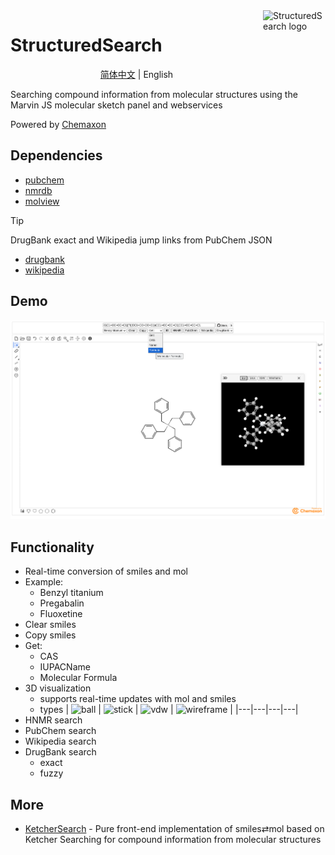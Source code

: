 <img src="imgs/structuredsearch_logo.png" alt="StructuredSearch logo" width="100" height="100" align="right" />

# StructuredSearch


<p align="center">
    <a href="README.md">简体中文</a> | English
</p>

Searching compound information from molecular structures using the Marvin JS molecular sketch panel and webservices

Powered by [Chemaxon](https://chemaxon.com)

## Dependencies

- [pubchem](https://pubchem.ncbi.nlm.nih.gov)
- [nmrdb](https://www.nmrdb.org)
- [molview](https://molview.org)

> [!tip]
> DrugBank exact and Wikipedia jump links from PubChem JSON

- [drugbank](https://go.drugbank.com)
- [wikipedia](https://en.wikipedia.org)

## Demo

![StructuredSearch](imgs/structuredsearch.png)

## Functionality

- Real-time conversion of smiles and mol
- Example:
    - Benzyl titanium
    - Pregabalin
    - Fluoxetine
- Clear smiles
- Copy smiles
- Get:
    - CAS
    - IUPACName
    - Molecular Formula
- 3D visualization
    - supports real-time updates with mol and smiles
    - types
        | ![ball](imgs/ball.png) | ![stick](imgs/stick.png) | ![vdw](imgs/vdw.png) | ![wireframe](imgs/wireframe.png) |
        |---|---|---|---|
- HNMR search
- PubChem search
- Wikipedia search
- DrugBank search
    - exact
    - fuzzy

## More

- [KetcherSearch](https://github.com/biantailab/KetcherSearch) - Pure front-end implementation of smiles⇄mol based on Ketcher Searching for compound information from molecular structures
